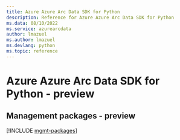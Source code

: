 ```yaml
---
title: Azure Azure Arc Data SDK for Python
description: Reference for Azure Azure Arc Data SDK for Python
ms.data: 08/10/2022
ms.service: azurearcdata
author: lmazuel
ms.author: lmazuel
ms.devlang: python
ms.topic: reference
---
```

# Azure Azure Arc Data SDK for Python - preview

## Management packages - preview
[!INCLUDE [mgmt-packages](azure-arc-data-mgmt-index.md)]